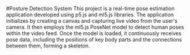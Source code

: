 #Posture Detection System 
This project is a real-time pose estimation application developed using p5.js and ml5.js libraries. The application initializes by creating a canvas and capturing live video from the user's camera. It then employs the ml5.js PoseNet model to detect human poses within the video feed. Once the model is loaded, it continuously receives pose data, including the positions of key body parts and the connections between them, forming a skeleton.
